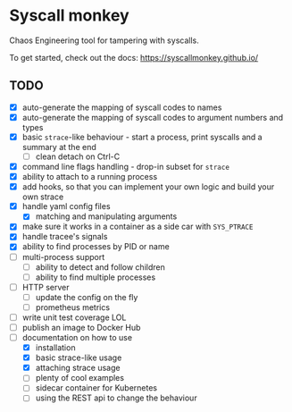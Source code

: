 # Syscall monkey

Chaos Engineering tool for tampering with syscalls.

To get started, check out the docs: https://syscallmonkey.github.io/


## TODO

- [x] auto-generate the mapping of syscall codes to names
- [x] auto-generate the mapping of syscall codes to argument numbers and types
- [x] basic `strace`-like behaviour - start a process, print syscalls and a summary at the end
  - [ ] clean detach on Ctrl-C
- [x] command line flags handling - drop-in subset for `strace`
- [x] ability to attach to a running process
- [x] add hooks, so that you can implement your own logic and build your own strace
- [x] handle yaml config files
  - [x] matching and manipulating arguments
- [x] make sure it works in a container as a side car with `SYS_PTRACE`
- [x] handle tracee's signals
- [x] ability to find processes by PID or name
- [ ] multi-process support
  - [ ] ability to detect and follow children
  - [ ] ability to find multiple processes
- [ ] HTTP server
  - [ ] update the config on the fly
  - [ ] prometheus metrics
- [ ] write unit test coverage LOL
- [ ] publish an image to Docker Hub
- [ ] documentation on how to use
  - [x] installation
  - [x] basic strace-like usage
  - [x] attaching strace usage
  - [ ] plenty of cool examples
  - [ ] sidecar container for Kubernetes
  - [ ] using the REST api to change the behaviour
